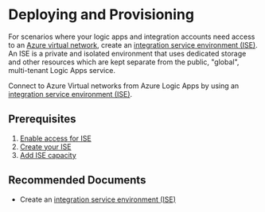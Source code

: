 <properties
    pageTitle="Deploying and Provisioning"
    description="Deploying and Provisioning"
    service=""
    resource=""
    authors="v-miegge"
    ms.author="mquian"
    displayOrder=""
    selfHelpType="generic"
    supportTopicIds="32727982"
    resourceTags=""
    productPesIds="17030"
    cloudEnvironments="public"
    articleId="f78de23e-2b04-4627-b645-8cfb65bee6ca"
	ownershipId="Compute_LogicApps"
/>

# Deploying and Provisioning

For scenarios where your logic apps and integration accounts need access to an [Azure virtual network](https://docs.microsoft.com/azure/virtual-network/virtual-networks-overview), create an [integration service environment (ISE)](https://docs.microsoft.com/azure/logic-apps/connect-virtual-network-vnet-isolated-environment-overview). An ISE is a private and isolated environment that uses dedicated storage and other resources which are kept separate from the public, "global", multi-tenant Logic Apps service.  

Connect to Azure Virtual networks from Azure Logic Apps by using an [integration service environment (ISE)](https://docs.microsoft.com/azure/logic-apps/connect-virtual-network-vnet-isolated-environment).

## Prerequisites

1. [Enable access for ISE](https://docs.microsoft.com/azure/logic-apps/connect-virtual-network-vnet-isolated-environment#enable-access-for-ise)
2. [Create your ISE](https://docs.microsoft.com/azure/logic-apps/connect-virtual-network-vnet-isolated-environment#create-your-ise)
3. [Add ISE capacity](https://docs.microsoft.com/azure/logic-apps/connect-virtual-network-vnet-isolated-environment#add-ise-capacity)

## **Recommended Documents**

* Create an [integration service environment (ISE)](https://docs.microsoft.com/azure/logic-apps/connect-virtual-network-vnet-isolated-environment-overview)
